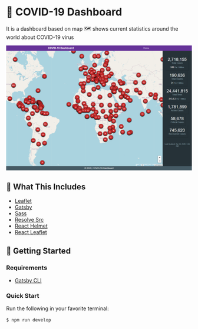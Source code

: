 # 🦠 COVID-19 Dashboard

It is a dashboard based on map 🗺 shows current statistics around the world about COVID-19 virus

![alt text](doc/img/map-dashboard.png 'MAP Dashboard')

## 🧰 What This Includes

- [Leaflet](https://leafletjs.com/)
- [Gatsby](https://www.gatsbyjs.org/)
- [Sass](https://sass-lang.com)
- [Resolve Src](https://github.com/alampros/gatsby-plugin-resolve-src)
- [React Helmet](https://github.com/nfl/react-helmet)
- [React Leaflet](https://react-leaflet.js.org)

## 🚀 Getting Started

### Requirements

- [Gatsby CLI](https://www.npmjs.com/package/gatsby-cli)

### Quick Start

Run the following in your favorite terminal:

```bash
$ npm run develop
```
